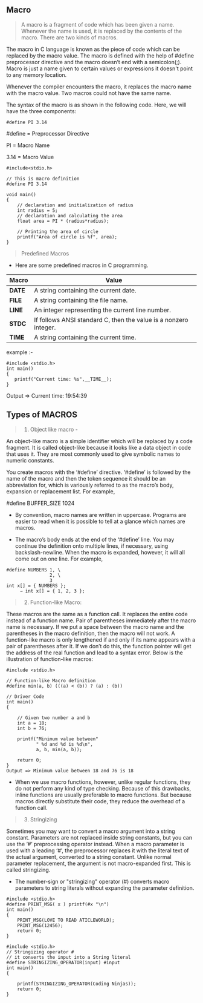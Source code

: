 ## Macro

> A macro is a fragment of code which has been given a name. Whenever the name is used, it is replaced by the contents of the macro. There are two kinds of macros.

The macro in C language is known as the piece of code which can be replaced by the macro value. The macro is defined with the help of #define preprocessor directive and the macro doesn’t end with a semicolon(;). Macro is just a name given to certain values or expressions it doesn't point to any memory location.

Whenever the compiler encounters the macro, it replaces the macro name with the macro value. Two macros could not have the same name.

The syntax of the macro is as shown in the following code. Here, we will have the three components:
```
#define PI 3.14
```
#define = Preprocessor Directive

PI = Macro Name

3.14 = Macro Value

```
#include<stdio.h>

// This is macro definition
#define PI 3.14

void main()
{
    // declaration and initialization of radius
    int radius = 5;
    // declaration and calculating the area
    float area = PI * (radius*radius); 
    
    // Printing the area of circle
    printf("Area of circle is %f", area);
}

```

> Predefined Macros

* Here are some predefined macros in C programming.

|Macro | Value|
|---|---|
|__DATE__	|A string containing the current date.|
|__FILE__	|A string containing the file name.|
|__LINE__	|An integer representing the current line number.|
|__STDC__	|If follows ANSI standard C, then the value is a nonzero integer.|
|__TIME__	|A string containing the current time.|


example :-
```
#include <stdio.h>
int main()
{
   printf("Current time: %s",__TIME__);   
}

```
Output => Current time: 19:54:39

## Types of MACROS

>1. Object like macro -

An object-like macro is a simple identifier which will be replaced by a code fragment. It is called object-like because it looks like a data object in code that uses it. They are most commonly used to give symbolic names to numeric constants.

You create macros with the ‘#define’ directive. ‘#define’ is followed by the name of the macro and then the token sequence it should be an abbreviation for, which is variously referred to as the macro’s body, expansion or replacement list. For example,

#define BUFFER_SIZE 1024

* By convention, macro names are written in uppercase. Programs are easier to read when it is possible to tell at a glance which names are macros.

* The macro’s body ends at the end of the ‘#define’ line. You may continue the definition onto multiple lines, if necessary, using backslash-newline. When the macro is expanded, however, it will all come out on one line. For example,
```
#define NUMBERS 1, \
                2, \
                3
int x[] = { NUMBERS };
     → int x[] = { 1, 2, 3 };
```


>2. Function-like Macro:

These macros are the same as a function call. It replaces the entire code instead of a function name. Pair of parentheses immediately after the macro name is necessary. If we put a space between the macro name and the parentheses in the macro definition, then the macro will not work. 
A function-like macro is only lengthened if and only if its name appears with a pair of parentheses after it. If we don’t do this, the function pointer will get the address of the real function and lead to a syntax error.
Below is the illustration of function-like macros:

```
#include <stdio.h>
 
// Function-like Macro definition
#define min(a, b) (((a) < (b)) ? (a) : (b))
 
// Driver Code
int main()
{
 
    // Given two number a and b
    int a = 18;
    int b = 76;
 
    printf("Minimum value between"
           " %d and %d is %d\n",
           a, b, min(a, b));
 
    return 0;
}
Output => Minimum value between 18 and 76 is 18
```

* When we use macro functions, however, unlike regular functions, they do not perform any kind of type checking. Because of this drawbacks, inline functions are usually preferable to macro functions. But because macros directly substitute their code, they reduce the overhead of a function call.


>3. Stringizing

Sometimes you may want to convert a macro argument into a string constant. Parameters are not replaced inside string constants, but you can use the ‘#’ preprocessing operator instead. When a macro parameter is used with a leading ‘#’, the preprocessor replaces it with the literal text of the actual argument, converted to a string constant. Unlike normal parameter replacement, the argument is not macro-expanded first. This is called stringizing.

* The number-sign or "stringizing" operator (#) converts macro parameters to string literals without expanding the parameter definition. 


```
#include <stdio.h>
#define PRINT_MSG( x ) printf(#x "\n")
int main()
{
    PRINT_MSG(LOVE TO READ ATICLEWORLD);
    PRINT_MSG(12456);
    return 0;
}

#include <stdio.h>
// Stringizing operator #
// it converts the input into a String literal
#define STRINGIZING_OPERATOR(input) #input
int main()
{
    
    printf(STRINGIZING_OPERATOR(Coding Ninjas));
    return 0;
}

```
